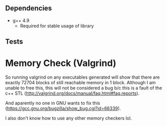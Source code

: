 ## Dependencies
- g++ 4.9
  - Required for stable usage of <regex> library

## Tests

# Memory Check (Valgrind)
So running valgrind on any executables generated will show that there are 
exactly 72704 blocks of still reachable memory in 1 block. Although I am unable to free 
this, this will not be considered a bug b/c this is a fault of the c++ STL (http://valgrind.org/docs/manual/faq.html#faq.reports).

And aparently no one in GNU wants to fix this (https://gcc.gnu.org/bugzilla/show_bug.cgi?id=66339).

I also don't know how to use any other memory checkers lol.
